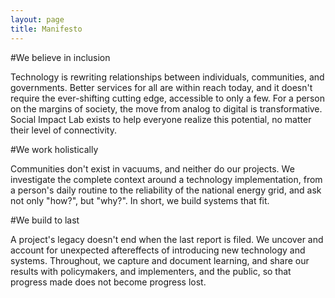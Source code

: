 ```yaml
---
layout: page
title: Manifesto
---
```


#We believe in inclusion

Technology is rewriting relationships between individuals, communities, and governments. Better services for all are within reach today, and it doesn't require the ever-shifting cutting edge, accessible to only a few. For a person on the margins of society, the move from analog to digital is transformative. Social Impact Lab exists to help everyone realize this potential, no matter their level of connectivity.

#We work holistically

Communities don't exist in vacuums, and neither do our projects. We investigate the complete context around a technology implementation, from a person's daily routine to the reliability of the national energy grid, and ask not only "how?", but "why?". In short, we build systems that fit.

#We build to last

A project's legacy doesn't end when the last report is filed. We uncover and account for unexpected aftereffects of introducing new technology and systems. Throughout, we capture and document learning, and share our results with policymakers, and implementers, and the public, so that progress made does not become progress lost.
